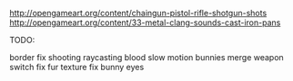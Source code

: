 http://opengameart.org/content/chaingun-pistol-rifle-shotgun-shots
http://opengameart.org/content/33-metal-clang-sounds-cast-iron-pans

TODO:

border
fix shooting raycasting
blood
slow motion
bunnies merge
weapon switch
fix fur texture
fix bunny eyes
